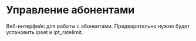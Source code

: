 # Управление абонентами 

Веб-интерфейс для работы с абонентами. Предварительно нужно будет установить ipset и ipt_ratelimit.

